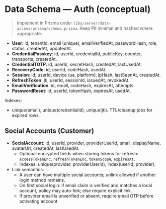 # Data Schema — Auth (conceptual)

> Implement in Prisma under `libs/server/data-access/prisma/schema.prisma`. Keep PII minimal and hashed where appropriate.

- **User**: id, tenantId, email (unique), emailVerifiedAt, passwordHash, role, status, createdAt, updatedAt.
- **CredentialPasskey**: id, userId, credentialId, publicKey, counter, transports, createdAt.
- **CredentialTOTP**: id, userId, secretHash, createdAt, lastUsedAt.
- **RecoveryCode**: id, userId, codeHash, usedAt.
- **Session**: id, userId, device (ua, platform), ipHash, lastSeenAt, createdAt.
- **RefreshToken**: jti, userId, sessionId, issuedAt, revokedAt.
- **EmailVerification**: id, email, codeHash, expiresAt, attempts.
- **PasswordReset**: id, userId, tokenHash, expiresAt, usedAt.

Indexes:
- unique(email), unique(credentialId), unique(jti). TTL/cleanup jobs for expired rows.

## Social Accounts (Customer)

- **SocialAccount**: id, userId, provider, providerUserId, email, displayName, avatarUrl, createdAt, lastUsedAt.
  - Optional encrypted fields when storing tokens for refresh: `accessTokenEnc`, `refreshTokenEnc`, `tokenScope`, `expiresAt`.
  - Indexes: unique(provider, providerUserId), index(userId, provider).
- Link semantics:
  - A user can have multiple social accounts; unlink allowed if another login method remains.
  - On first social login: if email claim is verified and matches a local account, policy may auto-link; else require explicit link.
  - If provider email is unverified or absent, require email OTP before activating account.

